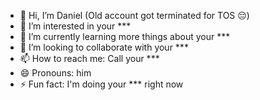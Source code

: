 - 👋 Hi, I’m Daniel (Old account got terminated for TOS 😔)
- 👀 I’m interested in your ***
- 🌱 I’m currently learning more things about your ***
- 💞️ I’m looking to collaborate with your ***
- 📫 How to reach me: Call your ***
- 😄 Pronouns: him
- ⚡ Fun fact: I'm doing your *** right now
  

<!---
Envisational/Envisational is a ✨ special ✨ repository because its `README.md` (this file) appears on your GitHub profile.
You can click the Preview link to take a look at your changes.
--->

